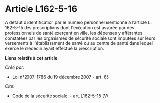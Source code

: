 # Article L162-5-16

A défaut d'identification par le numéro personnel mentionné à l'article L. 162-5-15 des prescriptions dont l'exécution est
assurée par des professionnels de santé exerçant en ville, les dépenses y afférentes constatées par les organismes de
sécurité sociale sont imputées sur leurs versements à l'établissement de santé ou au centre de santé dans lequel exerce le
médecin ayant effectué la prescription.

**Liens relatifs à cet article**

_Créé par_:

  - Loi n°2007-1786 du 19 décembre 2007 - art. 65

_Cite_:

  - Code de la sécurité sociale. - art. L162-5-15 (V)
